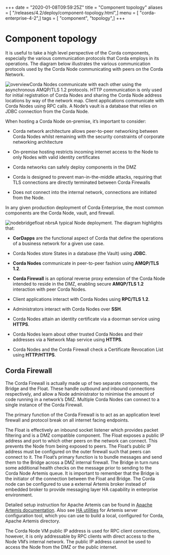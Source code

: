 +++
date = "2020-01-08T09:59:25Z"
title = "Component topology"
aliases = [ "/releases/4.2/deploy/component-topology.html",]
menu = [ "corda-enterprise-4-2",]
tags = [ "component", "topology",]
+++


# Component topology

It is useful to take a high level perspective of the Corda components, especially the various communication protocols that Corda employs in its operations. The diagram below illustrates the various communication protocols used by the Corda Node communicating with peers on the Corda Network.

![overview](deploy/../resources/overview.png "overview")Corda Nodes communicate with each other using the asynchronous AMQP/TLS 1.2 protocols. HTTP communication is only used for initial registration of Corda Nodes and sharing the Corda Node address locations by way of the network map. Client applications communicate with Corda Nodes using RPC calls. A Node’s vault is a database that relies on JDBC connection from the Corda Node.

When hosting a Corda Node on-premise, it’s important to consider:


* Corda network architecture allows peer-to-peer networking between Corda Nodes whilst remaining with the security constraints of corporate networking architecture


* On-premise hosting restricts incoming internet access to the Node to only Nodes with valid identity certificates


* Corda networks can safely deploy components in the DMZ


* Corda is designed to prevent man-in-the-middle attacks, requiring that TLS connections are directly terminated between Corda Firewalls


* Does not connect into the internal network, connections are initiated from the Node.


In any given production deployment of Corda Enterprise, the most common components are the Corda Node, vault, and firewall.


![nodebridgefloat nbrs](deploy/../resources/nodebridgefloat_nbrs.png "nodebridgefloat nbrs")A typical Node deployment.
The diagram highlights that:


* **CorDapps** are the functional aspect of Corda that define the operations of a business network for a given use case.


* Corda Nodes store States in a database (the Vault) using **JDBC**.


* **Corda Nodes** communicate in peer-to-peer fashion using **AMQP/TLS 1.2**.


* **Corda Firewall** is an optional reverse proxy extension of the Corda Node intended to reside in the DMZ, enabling secure **AMQP/TLS 1.2** interaction with peer Corda Nodes.


* Client applications interact with Corda Nodes using **RPC/TLS 1.2**.


* Administrators interact with Corda Nodes over **SSH**.


* Corda Nodes attain an identity certificate via a doorman service using **HTTPS**.


* Corda Nodes learn about other trusted Corda Nodes and their addresses via a Network Map service using **HTTPS**.


* Corda Nodes and the Corda Firewall check a Certificate Revocation List using **HTTP/HTTPS**.



## Corda Firewall

The Corda Firewall is actually made up of two separate components, the Bridge and the Float. These handle outbound and inbound connections respectively, and allow a Node administrator to minimise the amount of code running in a network’s DMZ. Multiple Corda Nodes can connect to a single instance of the Corda Firewall.

The primary function of the Corda Firewall is to act as an application level firewall and protocol break on all internet facing endpoints.

The Float is effectively an inbound socket listener which provides packet filtering and is a DMZ compatible component. The Float exposes a public IP address and port to which other peers on the network can connect. This prevents the Node from being exposed to peers. The Float’s public IP address must be configured on the outer firewall such that peers can connect to it. The Float’s primary function is to bundle messages and send them to the Bridge across a DMZ internal firewall. The Bridge in turn runs some additional health checks on the message prior to sending to the Corda Node Artemis queue. It is important to remember that the Bridge is the initiator of the connection between the Float and Bridge. The Corda node can be configured to use a external Artemis broker instead of embedded broker to provide messaging layer HA capability in enterprise environment.

Detailed setup instruction for Apache Artemis can be found in [Apache Artemis documentation](https://activemq.apache.org/artemis/docs/latest/index.html). Also see
                [HA utilities](../ha-utilities.html) for Artemis server configuration tool, which you can use to build a local, configured for Corda, Apache Artemis directory.

The Corda Node VM public IP address is used for RPC client connections, however, it is only addressable by RPC clients with direct access to the Node VM’s internal network. The public IP address cannot be used to access the Node from the DMZ or the public internet.


